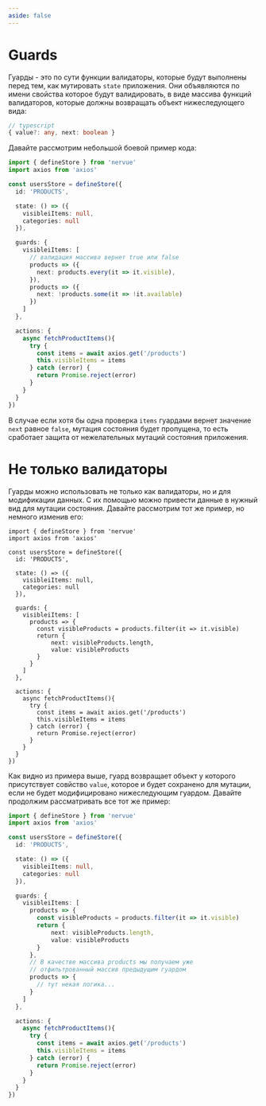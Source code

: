 ```yaml
---
aside: false
---
```


# Guards

Гуарды - это по сути функции валидаторы, которые будут выполнены перед тем, как мутировать ```state``` приложения.
Они объявляются по имени свойства которое будут валидировать, в виде массива функций
валидаторов, которые должны возвращать объект нижеследующего вида:

```typescript
// typescript
{ value?: any, next: boolean }
```

Давайте рассмотрим небольшой боевой пример кода:

```typescript
import { defineStore } from 'nervue'
import axios from 'axios'

const usersStore = defineStore({
  id: 'PRODUCTS',

  state: () => ({
    visibleiItems: null,
    categories: null
  }),

  guards: {
    visibleiItems: [
      // валидация массива вернет true или false
      products => ({
        next: products.every(it => it.visible),
      }),
      products => ({
        next: !products.some(it => !it.available)
      })
    ]
  },

  actions: {
    async fetchProductItems(){
      try {
        const items = await axios.get('/products')
        this.visibleItems = items
      } catch (error) {
        return Promise.reject(error)
      }
    }
  }
})
```

В случае если хотя бы одна проверка ```items```  гуардами вернет значение ```next``` равное ```false```,
мутация состояния будет пропущена, то есть сработает защита от нежелательных мутаций состояния приложения. 

# Не только валидаторы

Гуарды можно использовать не только как валидаторы, но и для модификации данных. С их помощью можно привести данные в нужный вид для мутации состояния.
Давайте рассмотрим тот же пример, но немного изменив его:

```typescript{15-25}
import { defineStore } from 'nervue'
import axios from 'axios'

const usersStore = defineStore({
  id: 'PRODUCTS',

  state: () => ({
    visibleiItems: null,
    categories: null
  }),

  guards: {
    visibleiItems: [
      products => {
        const visibleProducts = products.filter(it => it.visible)
        return {
            next: visibleProducts.length,
            value: visibleProducts
        }
      }
    ]
  },

  actions: {
    async fetchProductItems(){
      try {
        const items = await axios.get('/products')
        this.visibleItems = items
      } catch (error) {
        return Promise.reject(error)
      }
    }
  }
})
```
Как видно из примера выше, гуард возвращает объект у которого присутствует совйство ```value```, которое и будет сохранено для мутации,
если не будет модифицировано нижеследующим гуардом. 
Давайте продолжим рассматривать все тот же пример:

```typescript
import { defineStore } from 'nervue'
import axios from 'axios'

const usersStore = defineStore({
  id: 'PRODUCTS',

  state: () => ({
    visibleiItems: null,
    categories: null
  }),

  guards: {
    visibleiItems: [
      products => {
        const visibleProducts = products.filter(it => it.visible)
        return {
            next: visibleProducts.length,
            value: visibleProducts
        }
      },
      // В качестве массива products мы получаем уже
      // отфильтрованный массив предыдущим гуардом
      products => {
        // тут некая логика...
      }
    ]
  },

  actions: {
    async fetchProductItems(){
      try {
        const items = await axios.get('/products')
        this.visibleItems = items
      } catch (error) {
        return Promise.reject(error)
      }
    }
  }
})
```


